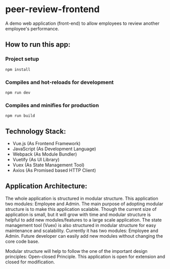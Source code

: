 # peer-review-frontend

A demo web application (front-end) to allow employees to review another employee's performance.


## How to run this app:

### Project setup
```
npm install
```

### Compiles and hot-reloads for development
```
npm run dev
```

### Compiles and minifies for production
```
npm run build
```

## Technology Stack:
 - Vue.js (As Frontend Framework)
 - JavaScript (As Development Language)
 - Webpack (As Module Bundler)
 - Vuetify (As UI Library)
 - Vuex (As State Management Tool)
 - Axios (As Promised based HTTP Client)

## Application Architecture:
The whole application is structured in modular structure. This application two modules: Employee and Admin. The main purpose of adopting modular structure is to make this application scalable. Though the current size of application is small, but it will grow with time and modular structure is helpful to add new modules/features to a large scale application.
The state management tool (Vuex) is also structured in modular structure for easy maintenance and scalability. Currently it has two modules: Employee and Admin. Future developer can easily add new modules without changing the core code base.

Modular structure will help to follow the one of the important design principles: Open-closed Principle. This application is open for extension and closed for modification.
